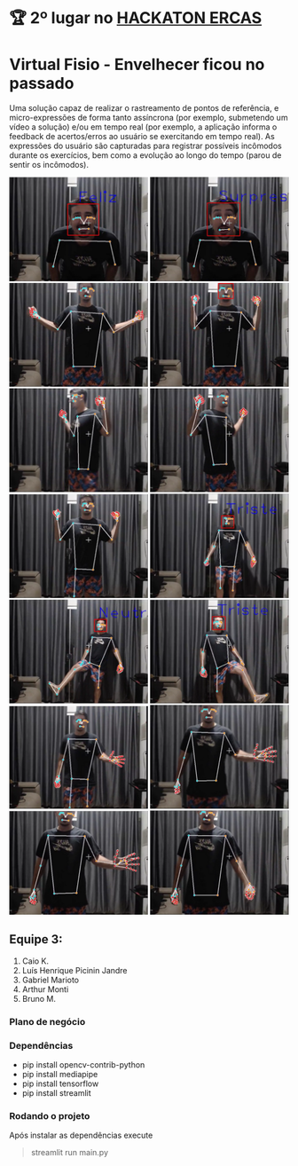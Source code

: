 # 🏆 2º lugar no [HACKATON ERCAS](https://sites.usp.br/sp-ercas2021/)

# Virtual Fisio - Envelhecer ficou no passado
Uma solução capaz de realizar o rastreamento de pontos de referência, e micro-expressões de forma tanto assíncrona (por exemplo, submetendo um vídeo a solução) e/ou em tempo real (por exemplo, a aplicação informa o feedback de acertos/erros ao usuário se exercitando em tempo real). As expressões do usuário são capturadas para registrar possíveis incômodos durante os exercícios, bem como a evolução ao longo do tempo (parou de sentir os incômodos).

<img src="doc/1.PNG" width="250"></img>
<img src="doc/2.PNG" width="250"></img>
<img src="doc/3.PNG" width="250"></img>
<img src="doc/4.PNG" width="250"></img>
<img src="doc/5.PNG" width="250"></img>
<img src="doc/6.PNG" width="250"></img>
<img src="doc/7.PNG" width="250"></img>
<img src="doc/8.PNG" width="250"></img>
<img src="doc/9.PNG" width="250"></img>
<img src="doc/10.PNG" width="250"></img>
<img src="doc/11.PNG" width="250"></img>
<img src="doc/12.PNG" width="250"></img>
<img src="doc/13.PNG" width="250"></img>
<img src="doc/14.PNG" width="250"></img>

## Equipe 3:

 1. Caio K.
 2. Luís Henrique Picinin Jandre
 3. Gabriel Marioto
 4. Arthur Monti
 5. Bruno M.

### Plano de negócio


### Dependências
 - pip install opencv-contrib-python
 - pip install mediapipe
 - pip install tensorflow
 - pip install streamlit

### Rodando o projeto
Após instalar as dependências execute 

> streamlit run main.py

